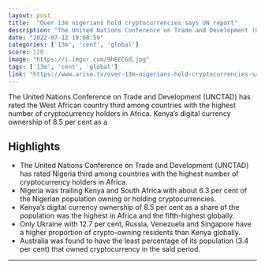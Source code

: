 ```yaml
---
layout: post
title:  "Over 13m nigerians hold cryptocurrencies says UN report"
description: "The United Nations Conference on Trade and Development (UNCTAD) has rated the West African country third among countries with the highest number of cryptocurrency holders in Africa. Kenya’s digital currency ownership of 8.5 per cent as a"
date: "2022-07-12 19:08:59"
categories: ['13m', 'cent', 'global']
score: 120
image: "https://i.imgur.com/9hEECGd.jpg"
tags: ['13m', 'cent', 'global']
link: "https://www.arise.tv/over-13m-nigerians-hold-cryptocurrencies-says-un-report/"
---
```


The United Nations Conference on Trade and Development (UNCTAD) has rated the West African country third among countries with the highest number of cryptocurrency holders in Africa. Kenya’s digital currency ownership of 8.5 per cent as a

## Highlights

- The United Nations Conference on Trade and Development (UNCTAD) has rated Nigeria third among countries with the highest number of cryptocurrency holders in Africa.
- Nigeria was trailing Kenya and South Africa with about 6.3 per cent of the Nigerian population owning or holding cryptocurrencies.
- Kenya’s digital currency ownership of 8.5 per cent as a share of the population was the highest in Africa and the fifth-highest globally.
- Only Ukraine with 12.7 per cent, Russia, Venezuela and Singapore have a higher proportion of crypto-owning residents than Kenya globally.
- Australia was found to have the least percentage of its population (3.4 per cent) that owned cryptocurrency in the said period.

---
